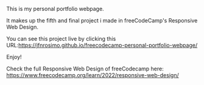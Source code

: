 This is my personal portfolio webpage.

It makes up the fifth and final project i made in freeCodeCamp's Responsive Web Design.


You can see this project live by clicking this URL:https://jfnrosimo.github.io/freecodecamp-personal-portfolio-webpage/

Enjoy!

Check the full Responsive Web Design of freeCodecamp here: https://www.freecodecamp.org/learn/2022/responsive-web-design/